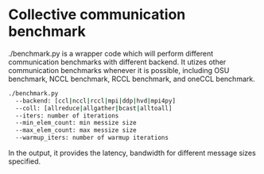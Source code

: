 # Collective communication benchmark

./benchmark.py is a wrapper code which will perform different communication benchmarks with different backend. It utizes other communication benchmarks whenever it is possible, including OSU benchmark, NCCL benchmark, RCCL benchmark, and oneCCL benchmark. 

```bash
./benchmark.py
  --backend: [ccl|nccl|rccl|mpi|ddp|hvd|mpi4py]
  --coll: [allreduce|allgather|bcast|alltoall]
  --iters: number of iterations 
  --min_elem_count: min messize size 
  --max_elem_count: max messize size
  --warmup_iters: number of warmup iterations
```
In the output, it provides the latency, bandwidth for different message sizes specified.
